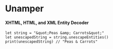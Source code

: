 # Unamper

#### XHTML, HTML, and XML Entity Decoder

    let string = "&quot;Peas &amp; Carrots&quot;"
	let unescapedString = string.unescapeEntities()
	print(unescapedString) // "Peas & Carrots"
